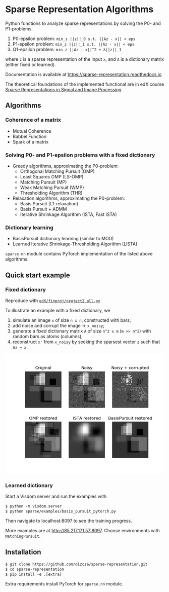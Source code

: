 # Sparse Representation Algorithms

Python functions to analyze sparse representations by solving the P0- and P1-problems.

1. P0-epsilon problem: `min_z ||z||_0 s.t. ||Az - x|| < eps`
2. P1-epsilon problem: `min_z ||z||_1 s.t. ||Az - x|| < eps`
3. Q1-epsilon problem: `min_z ||Az - x||^2 + λ||z||_1`

where `z` is a sparse representation of the input `x`, and `A` is a dictionary matrix (either fixed or learned).

Documentation is available at https://sparse-representation.readthedocs.io

The theoretical foundations of the implemented functional are in edX course
[Sparse Representations in Signal and Image Processing](
https://courses.edx.org/courses/course-v1:IsraelX+236862.1x+3T2019/course/).


## Algorithms

### Coherence of a matrix

* Mutual Coherence
* Babbel Function
* Spark of a matrix


### Solving P0- and P1-epsilon problems with a fixed dictionary

* Greedy algorithms, approximating the P0-problem:
    * Orthogonal Matching Pursuit (OMP)
    * Least Squares OMP (LS-OMP)
    * Matching Pursuit (MP)
    * Weak Matching Pursuit (WMP)
    * Thresholding Algorithm (THR)
* Relaxation algorithms, approximating the P0-problem:
    * Basis Pursuit (L1-relaxation)
    * Basis Pursuit + ADMM
    * Iterative Shrinkage Algorithm (ISTA, Fast ISTA)


### Dictionary learning

* BasisPursuit dictionary learning (similar to MOD)  
* Learned Iterative Shrinkage-Thresholding Algorithm (LISTA)

`sparse.nn` module contains PyTorch implementation of the listed above algorithms.

## Quick start example

### Fixed dictionary

Reproduce with [`edX/finproj/project2_all.py`](edX/finproj/project2_all.py)

To illustrate an example with a fixed dictionary, we 

1) simulate an image `x` of size `n x n`, constructed with bars;
2) add noise and corrupt the image -> `x_noisy`;
3) generate a fixed dictionary matrix `A` of size `n^2 x m` (`m >> n^2`) with random bars as atoms (columns);
4) reconstruct `x'` from `x_noisy` by seeking the sparsest vector `z` such that `Az ≈ x`.

![](edX/finproj/report/reconstructed.png)

### Learned dictionary

Start a Visdom server and run the examples with

```
$ python -m visdom.server
$ python sparse/examples/basis_pursuit_pytorch.py
```

Then navigate to localhost:8097 to see the training progress.

More examples are at http://85.217.171.57:8097. Choose environments with `MatchingPursuit`.


## Installation

```
$ git clone https://github.com/dizcza/sparse-representation.git
$ cd sparse-representation
$ pip install -e .[extra]
```

Extra requirements install PyTorch for `sparse.nn` module.
